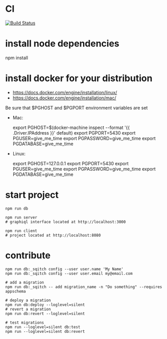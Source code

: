 # CI

[![Build Status](https://travis-ci.org/prevostc/givemetime.svg?branch=master)](https://travis-ci.org/prevostc/givemetime)

# install node dependencies

npm install

# install docker for your distribution

- https://docs.docker.com/engine/installation/linux/
- https://docs.docker.com/engine/installation/mac/

Be sure that $PGHOST and $PGPORT environment variables are set

- Mac:

    export PGHOST=$(docker-machine inspect --format '{{ .Driver.IPAddress }}' default)
    export PGPORT=5430
    export PGUSER=give_me_time
    export PGPASSWORD=give_me_time
    export PGDATABASE=give_me_time

- Linux:

    export PGHOST=127.0.0.1
    export PGPORT=5430
    export PGUSER=give_me_time
    export PGPASSWORD=give_me_time
    export PGDATABASE=give_me_time

# start project

    npm run db

    npm run server
    # graphiql interface located at http://localhost:3000

    npm run client
    # project located at http://localhost:8080

# contribute

    npm run db:_sqitch config --user user.name 'My Name'
    npm run db:_sqitch config --user user.email my@email.com
    
    # add a migration
    npm run db:_sqitch -- add migration_name -n "Do something" --requires appschema
    
    # deploy a migration 
    npm run db:deploy --loglevel=silent
    # revert a migration 
    npm run db:revert --loglevel=silent
    
    # test migrations
    npm run --loglevel=silent db:test
    npm run --loglevel=silent db:revert 
 
    